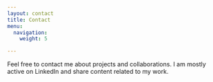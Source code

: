```yaml
---
layout: contact
title: Contact
menu:
  navigation:
    weight: 5

---
```

Feel free to contact me about projects and collaborations. I am mostly active on LinkedIn and share content related to my work.